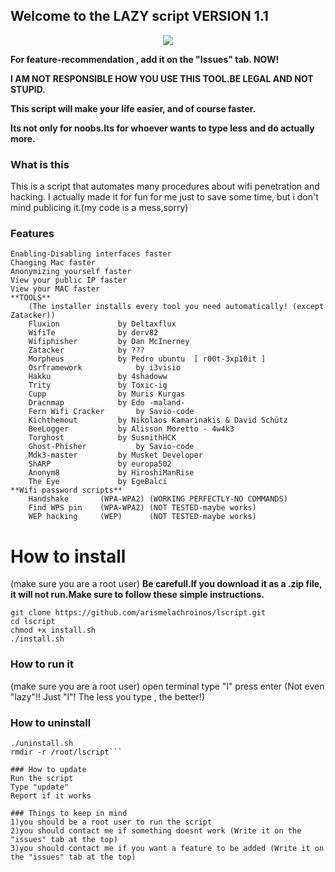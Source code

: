 ## Welcome to the LAZY script  VERSION 1.1
<p align="center">
<img src="http://i.imgur.com/0IcRkD0.png"/>
</p>

**For feature-recommendation , add it on the "Issues" tab. NOW!**

**I AM NOT RESPONSIBLE HOW YOU USE THIS TOOL.BE LEGAL AND NOT STUPID.**

**This script will make your life easier, and of course faster.**

**Its not only for noobs.Its for whoever wants to type less and do actually more.**

### What is this
This is a script that automates many procedures about wifi penetration and hacking.
I actually made it for fun for me just to save some time, but i don't mind publicing it.(my code is a mess,sorry)

### Features

	Enabling-Disabling interfaces faster
	Changing Mac faster
	Anonymizing yourself faster
	View your public IP faster
	View your MAC faster
	**TOOLS**
		(The installer installs every tool you need automatically! (except Zatacker))
		Fluxion				by Deltaxflux
		WifiTe				by derv82
		Wifiphisher			by Dan McInerney
		Zatacker			by ???
		Morpheus			by Pedro ubuntu  [ r00t-3xp10it ]
		Osrframework			by i3visio
		Hakku				by 4shadoww
		Trity				by Toxic-ig
		Cupp				by Muris Kurgas
		Dracnmap			by Edo -maland-
		Fern Wifi Cracker		by Savio-code
		Kichthemout			by Nikolaos Kamarinakis & David Schütz
		BeeLogger			by Alisson Moretto - 4w4k3
		Torghost			by SusmithHCK
		Ghost-Phisher			by Savio-code
		Mdk3-master         by Musket Developer
		ShARP               by europa502
		Anonym8             by HiroshiManRise
		The Eye             by EgeBalci
	**Wifi password scripts**
		Handshake       (WPA-WPA2) (WORKING PERFECTLY-NO COMMANDS)
		Find WPS pin    (WPA-WPA2) (NOT TESTED-maybe works)
		WEP hacking     (WEP)      (NOT TESTED-maybe works)
		
# How to install
(make sure you are a root user)
**Be carefull.If you download it as a .zip file, it will not run.Make sure to follow these simple instructions.**
```cd
git clone https://github.com/arismelachroinos/lscript.git
cd lscript
chmod +x install.sh
./install.sh
```
### How to run it
(make sure you are a root user)
open terminal
type  "l"
press enter
(Not even "lazy"!! Just "l"! The less you type , the better!)

### How to uninstall
```cd /root/lscript
./uninstall.sh
rmdir -r /root/lscript```

### How to update
Run the script
Type "update"
Report if it works

### Things to keep in mind
1)you should be a root user to run the script 
2)you should contact me if something doesnt work (Write it on the "issues" tab at the top)
3)you should contact me if you want a feature to be added (Write it on the "issues" tab at the top)
